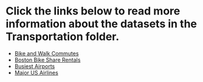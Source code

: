 # Click the links below to read more information about the datasets in the Transportation folder.

- [Bike and Walk Commutes](https://studio.code.org/data_docs/bike-and-walk-commutes/)
- [Boston Bike Share Rentals](https://studio.code.org/data_docs/boston-bike-share-rentals/)
- [Busiest Airports](https://studio.code.org/data_docs/busiest-airports/)
- [Major US Airlines](https://studio.code.org/data_docs/major-us-airlines/)
